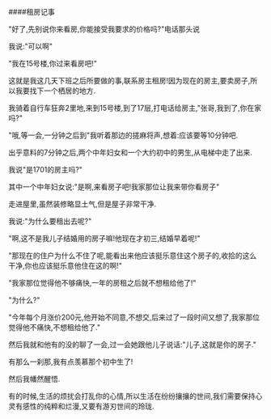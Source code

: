 ####租房记事

"好了,先别说你来看房,你能接受我要求的价格吗?"电话那头说

我说:"可以啊"

"我在15号楼,你过来看房吧!"

这就是我这几天下班之后所要做的事,联系房主租房!因为现在的房主,要卖房子,所以我要找下一个栖居的地方.

我骑着自行车狂奔2里地,来到15号楼,到了17层,打电话给房主,"张哥,我到了,你在家吗?"

"哦,等一会,一分钟之后到"我听着那边的搓麻将声,想着:应该要等10分钟吧.

出乎意料的7分钟之后,两个中年妇女和一个大约初中的男生,从电梯中走了出来.

我说"是1701的房主吗?"

其中一个中年妇女说:"是啊,来看房子吧!我家那位让我来带你看房子"

走进屋里,虽然装修略显土气,但是屋子非常干净.

我说:"为什么要租出去呢?"

"啊,这不是我儿子结婚用的房子嘛!他现在才初三,结婚早着呢!"

"那现在的住户为什么不住了呢,能看出来他应该挺乐意住这个房子的,收拾的这么干净,你也应该挺乐意他住在这的啊!"

"我家那位觉得他不够痛快,一年的房租之后就不想租给他了!"

"为什么?"

"今年每个月涨价200元,他开始不同意,不想交,后来过了一段时间又想了,我家那位觉得他不痛快,不想租给他了."

然后我就和他有的没的聊了一会,过一会她跟他儿子说话:"儿子,这就是你的房子."

有那么一刹那,我有点羡慕那个初中生了!

然后我幡然醒悟.

有的时候,生活的烦扰会打乱你的心情,所以生活在纷纷攘攘的世间,我们需要保持心灵有感性的纯粹和烂漫,又要有游刃世间的玲珑.






